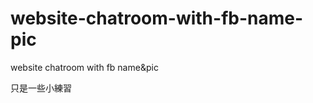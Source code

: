 website-chatroom-with-fb-name-pic
=================================

website chatroom with fb name&amp;pic

只是一些小練習
